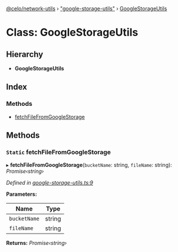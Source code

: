 [@celo/network-utils](../README.md) › ["google-storage-utils"](../modules/_google_storage_utils_.md) › [GoogleStorageUtils](_google_storage_utils_.googlestorageutils.md)

# Class: GoogleStorageUtils

## Hierarchy

* **GoogleStorageUtils**

## Index

### Methods

* [fetchFileFromGoogleStorage](_google_storage_utils_.googlestorageutils.md#static-fetchfilefromgooglestorage)

## Methods

### `Static` fetchFileFromGoogleStorage

▸ **fetchFileFromGoogleStorage**(`bucketName`: string, `fileName`: string): *Promise‹string›*

*Defined in [google-storage-utils.ts:9](https://github.com/celo-org/celo-monorepo/blob/master/packages/sdk/network-utils/src/google-storage-utils.ts#L9)*

**Parameters:**

Name | Type |
------ | ------ |
`bucketName` | string |
`fileName` | string |

**Returns:** *Promise‹string›*
